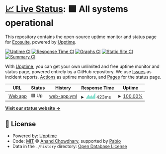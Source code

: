 # [📈 Live Status](https://status.ecosuite.io): <!--live status--> **🟩 All systems operational**

This repository contains the open-source uptime monitor and status page for [Ecosuite](https://ecosuite.io), powered by [Upptime](https://github.com/upptime/upptime).

[![Uptime CI](https://github.com/ecosuite/status-page/workflows/Uptime%20CI/badge.svg)](https://github.com/ecosuite/status-page/actions?query=workflow%3A%22Uptime+CI%22)
[![Response Time CI](https://github.com/ecosuite/status-page/workflows/Response%20Time%20CI/badge.svg)](https://github.com/ecosuite/status-page/actions?query=workflow%3A%22Response+Time+CI%22)
[![Graphs CI](https://github.com/ecosuite/status-page/workflows/Graphs%20CI/badge.svg)](https://github.com/ecosuite/status-page/actions?query=workflow%3A%22Graphs+CI%22)
[![Static Site CI](https://github.com/ecosuite/status-page/workflows/Static%20Site%20CI/badge.svg)](https://github.com/ecosuite/status-page/actions?query=workflow%3A%22Static+Site+CI%22)
[![Summary CI](https://github.com/ecosuite/status-page/workflows/Summary%20CI/badge.svg)](https://github.com/ecosuite/status-page/actions?query=workflow%3A%22Summary+CI%22)

With [Upptime](https://upptime.js.org), you can get your own unlimited and free uptime monitor and status page, powered entirely by a GitHub repository. We use [Issues](https://github.com/ecosuite/status-page/issues) as incident reports, [Actions](https://github.com/ecosuite/status-page/actions) as uptime monitors, and [Pages](https://status.ecosuite.io) for the status page.

<!--start: status pages-->
<!-- This summary is generated by Upptime (https://github.com/upptime/upptime) -->
<!-- Do not edit this manually, your changes will be overwritten -->
<!-- prettier-ignore -->
| URL | Status | History | Response Time | Uptime |
| --- | ------ | ------- | ------------- | ------ |
| <img alt="" src="https://icons.duckduckgo.com/ip3/app.ecosuite.io.ico" height="13"> [Web app](https://app.ecosuite.io) | 🟩 Up | [web-app.yml](https://github.com/ecosuite/status-page/commits/HEAD/history/web-app.yml) | <details><summary><img alt="Response time graph" src="./graphs/web-app/response-time-week.png" height="20"> 423ms</summary><br><a href="https://status.ecosuite.io/history/web-app"><img alt="Response time 304" src="https://img.shields.io/endpoint?url=https%3A%2F%2Fraw.githubusercontent.com%2Fecosuite%2Fstatus-page%2FHEAD%2Fapi%2Fweb-app%2Fresponse-time.json"></a><br><a href="https://status.ecosuite.io/history/web-app"><img alt="24-hour response time 756" src="https://img.shields.io/endpoint?url=https%3A%2F%2Fraw.githubusercontent.com%2Fecosuite%2Fstatus-page%2FHEAD%2Fapi%2Fweb-app%2Fresponse-time-day.json"></a><br><a href="https://status.ecosuite.io/history/web-app"><img alt="7-day response time 423" src="https://img.shields.io/endpoint?url=https%3A%2F%2Fraw.githubusercontent.com%2Fecosuite%2Fstatus-page%2FHEAD%2Fapi%2Fweb-app%2Fresponse-time-week.json"></a><br><a href="https://status.ecosuite.io/history/web-app"><img alt="30-day response time 280" src="https://img.shields.io/endpoint?url=https%3A%2F%2Fraw.githubusercontent.com%2Fecosuite%2Fstatus-page%2FHEAD%2Fapi%2Fweb-app%2Fresponse-time-month.json"></a><br><a href="https://status.ecosuite.io/history/web-app"><img alt="1-year response time 304" src="https://img.shields.io/endpoint?url=https%3A%2F%2Fraw.githubusercontent.com%2Fecosuite%2Fstatus-page%2FHEAD%2Fapi%2Fweb-app%2Fresponse-time-year.json"></a></details> | <details><summary><a href="https://status.ecosuite.io/history/web-app">100.00%</a></summary><a href="https://status.ecosuite.io/history/web-app"><img alt="All-time uptime 100.00%" src="https://img.shields.io/endpoint?url=https%3A%2F%2Fraw.githubusercontent.com%2Fecosuite%2Fstatus-page%2FHEAD%2Fapi%2Fweb-app%2Fuptime.json"></a><br><a href="https://status.ecosuite.io/history/web-app"><img alt="24-hour uptime 100.00%" src="https://img.shields.io/endpoint?url=https%3A%2F%2Fraw.githubusercontent.com%2Fecosuite%2Fstatus-page%2FHEAD%2Fapi%2Fweb-app%2Fuptime-day.json"></a><br><a href="https://status.ecosuite.io/history/web-app"><img alt="7-day uptime 100.00%" src="https://img.shields.io/endpoint?url=https%3A%2F%2Fraw.githubusercontent.com%2Fecosuite%2Fstatus-page%2FHEAD%2Fapi%2Fweb-app%2Fuptime-week.json"></a><br><a href="https://status.ecosuite.io/history/web-app"><img alt="30-day uptime 100.00%" src="https://img.shields.io/endpoint?url=https%3A%2F%2Fraw.githubusercontent.com%2Fecosuite%2Fstatus-page%2FHEAD%2Fapi%2Fweb-app%2Fuptime-month.json"></a><br><a href="https://status.ecosuite.io/history/web-app"><img alt="1-year uptime 100.00%" src="https://img.shields.io/endpoint?url=https%3A%2F%2Fraw.githubusercontent.com%2Fecosuite%2Fstatus-page%2FHEAD%2Fapi%2Fweb-app%2Fuptime-year.json"></a></details>

<!--end: status pages-->

[**Visit our status website →**](https://status.ecosuite.io)

## 📄 License

- Powered by: [Upptime](https://github.com/upptime/upptime)
- Code: [MIT](./LICENSE) © [Anand Chowdhary](https://anandchowdhary.com), supported by [Pabio](https://pabio.com)
- Data in the `./history` directory: [Open Database License](https://opendatacommons.org/licenses/odbl/1-0/)
